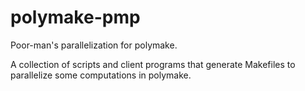 polymake-pmp
============

Poor-man's parallelization for polymake.

A collection of scripts and client programs that generate Makefiles to parallelize some computations in polymake. 
